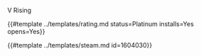 V Rising

{{#template ../templates/rating.md status=Platinum installs=Yes opens=Yes}}

{{#template ../templates/steam.md id=1604030}}
